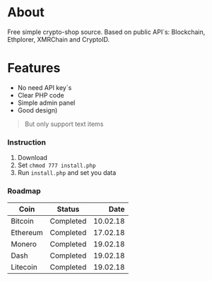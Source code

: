# About
Free simple crypto-shop source. Based on public API`s: Blockchain, Ethplorer, XMRChain and CryptoID.

# Features

  - No need API key`s
  - Clear PHP code
  - Simple admin panel
  - Good design)
> But only support text items

### Instruction
1. Download
2. Set `chmod 777 install.php`
3. Run `install.php` and set you data
 
### Roadmap

| Coin        | Status           | Date  |
| ------------- |:-------------:| -----:|
| Bitcoin      | Completed | 10.02.18 |
| Ethereum      | Completed      |   17.02.18 |
| Monero | Completed      |    19.02.18 |
| Dash |Completed      |    19.02.18 |
| Litecoin | Completed      |    19.02.18 |
